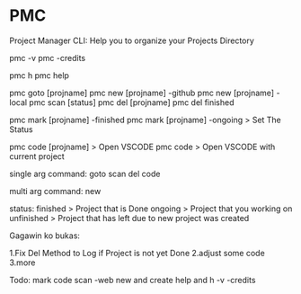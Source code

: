# PMC
Project Manager CLI: Help you to organize your Projects Directory


pmc -v
pmc -credits

pmc h
pmc help

pmc goto [projname]
pmc new [projname] -github
pmc new [projname] -local
pmc scan [status]
pmc del [projname]
pmc del finished

pmc mark [projname] -finished
pmc mark [projname] -ongoing > Set The Status

pmc code [projname] > Open VSCODE
pmc code > Open VSCODE with current project

single arg command:
    goto
    scan
    del
    code

multi arg command:
    new

status:
    finished > Project that is Done
    ongoing > Project that you working on
    unfinished > Project that has left due to new project was created


Gagawin ko bukas:

1.Fix Del Method to Log if Project is not yet Done
2.adjust some code
3.more


Todo:
    mark
    code
    scan -web
    new and create
    help and h
    -v
    -credits
